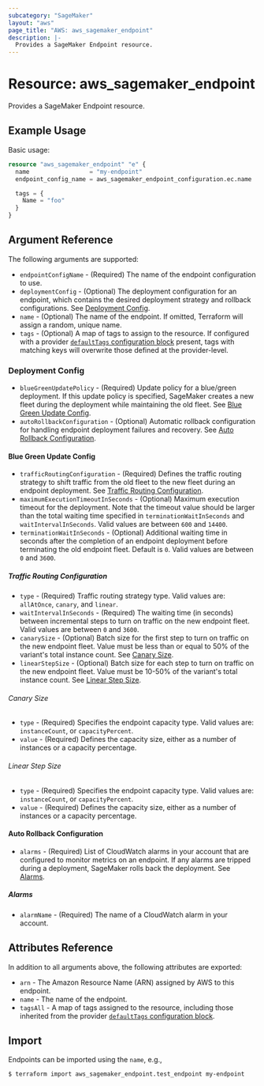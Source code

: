 ```yaml
---
subcategory: "SageMaker"
layout: "aws"
page_title: "AWS: aws_sagemaker_endpoint"
description: |-
  Provides a SageMaker Endpoint resource.
---
```


# Resource: aws_sagemaker_endpoint

Provides a SageMaker Endpoint resource.

## Example Usage

Basic usage:

```terraform
resource "aws_sagemaker_endpoint" "e" {
  name                 = "my-endpoint"
  endpoint_config_name = aws_sagemaker_endpoint_configuration.ec.name

  tags = {
    Name = "foo"
  }
}
```

## Argument Reference

The following arguments are supported:

* `endpointConfigName` - (Required) The name of the endpoint configuration to use.
* `deploymentConfig` - (Optional) The deployment configuration for an endpoint, which contains the desired deployment strategy and rollback configurations. See [Deployment Config](#deployment-config).
* `name` - (Optional) The name of the endpoint. If omitted, Terraform will assign a random, unique name.
* `tags` - (Optional) A map of tags to assign to the resource. If configured with a provider [`defaultTags` configuration block](https://registry.terraform.io/providers/hashicorp/aws/latest/docs#default_tags-configuration-block) present, tags with matching keys will overwrite those defined at the provider-level.

### Deployment Config

* `blueGreenUpdatePolicy` - (Required) Update policy for a blue/green deployment. If this update policy is specified, SageMaker creates a new fleet during the deployment while maintaining the old fleet. See [Blue Green Update Config](#blue-green-update-config).
* `autoRollbackConfiguration` - (Optional) Automatic rollback configuration for handling endpoint deployment failures and recovery. See [Auto Rollback Configuration](#auto-rollback-configuration).

#### Blue Green Update Config

* `trafficRoutingConfiguration` - (Required) Defines the traffic routing strategy to shift traffic from the old fleet to the new fleet during an endpoint deployment. See [Traffic Routing Configuration](#traffic-routing-configuration).
* `maximumExecutionTimeoutInSeconds` - (Optional) Maximum execution timeout for the deployment. Note that the timeout value should be larger than the total waiting time specified in `terminationWaitInSeconds` and `waitIntervalInSeconds`. Valid values are between `600` and `14400`.
* `terminationWaitInSeconds` - (Optional) Additional waiting time in seconds after the completion of an endpoint deployment before terminating the old endpoint fleet. Default is `0`. Valid values are between `0` and `3600`.

##### Traffic Routing Configuration

* `type` - (Required) Traffic routing strategy type. Valid values are: `allAtOnce`, `canary`, and `linear`.
* `waitIntervalInSeconds` - (Required) The waiting time (in seconds) between incremental steps to turn on traffic on the new endpoint fleet. Valid values are between `0` and `3600`.
* `canarySize` - (Optional) Batch size for the first step to turn on traffic on the new endpoint fleet. Value must be less than or equal to 50% of the variant's total instance count. See [Canary Size](#canary-size).
* `linearStepSize` - (Optional) Batch size for each step to turn on traffic on the new endpoint fleet. Value must be 10-50% of the variant's total instance count. See [Linear Step Size](#linear-step-size).

###### Canary Size

* `type` - (Required) Specifies the endpoint capacity type. Valid values are: `instanceCount`, or `capacityPercent`.
* `value` - (Required) Defines the capacity size, either as a number of instances or a capacity percentage.

###### Linear Step Size

* `type` - (Required) Specifies the endpoint capacity type. Valid values are: `instanceCount`, or `capacityPercent`.
* `value` - (Required) Defines the capacity size, either as a number of instances or a capacity percentage.

#### Auto Rollback Configuration

* `alarms` - (Required) List of CloudWatch alarms in your account that are configured to monitor metrics on an endpoint. If any alarms are tripped during a deployment, SageMaker rolls back the deployment. See [Alarms](#alarms).

##### Alarms

* `alarmName` - (Required) The name of a CloudWatch alarm in your account.

## Attributes Reference

In addition to all arguments above, the following attributes are exported:

* `arn` - The Amazon Resource Name (ARN) assigned by AWS to this endpoint.
* `name` - The name of the endpoint.
* `tagsAll` - A map of tags assigned to the resource, including those inherited from the provider [`defaultTags` configuration block](https://registry.terraform.io/providers/hashicorp/aws/latest/docs#default_tags-configuration-block).

## Import

Endpoints can be imported using the `name`, e.g.,

```
$ terraform import aws_sagemaker_endpoint.test_endpoint my-endpoint
```

<!-- cache-key: cdktf-0.17.0-pre.15 input-29922e1c19f87ee7ec213498d036643a7860f0c3908aba14987a2a6e4eb324b0 -->
